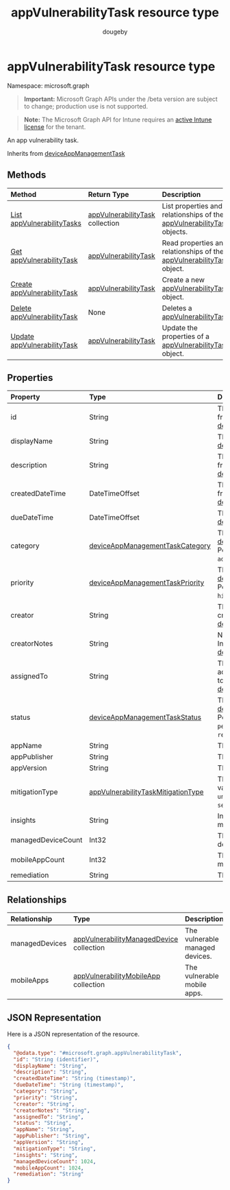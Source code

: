 ﻿---
title: "appVulnerabilityTask resource type"
description: "An app vulnerability task."
author: "dougeby"
localization_priority: Normal
ms.prod: "intune"
doc_type: resourcePageType
---

# appVulnerabilityTask resource type

Namespace: microsoft.graph

> **Important:** Microsoft Graph APIs under the /beta version are subject to change; production use is not supported.

> **Note:** The Microsoft Graph API for Intune requires an [active Intune license](https://go.microsoft.com/fwlink/?linkid=839381) for the tenant.

An app vulnerability task.

Inherits from [deviceAppManagementTask](../resources/intune-partnerintegration-deviceappmanagementtask.md)

## Methods

| Method                                                                                         | Return Type                                                                                       | Description                                                                                                                              |
| :--------------------------------------------------------------------------------------------- | :------------------------------------------------------------------------------------------------ | :--------------------------------------------------------------------------------------------------------------------------------------- |
| [List appVulnerabilityTasks](../api/intune-partnerintegration-appvulnerabilitytask-list.md)    | [appVulnerabilityTask](../resources/intune-partnerintegration-appvulnerabilitytask.md) collection | List properties and relationships of the [appVulnerabilityTask](../resources/intune-partnerintegration-appvulnerabilitytask.md) objects. |
| [Get appVulnerabilityTask](../api/intune-partnerintegration-appvulnerabilitytask-get.md)       | [appVulnerabilityTask](../resources/intune-partnerintegration-appvulnerabilitytask.md)            | Read properties and relationships of the [appVulnerabilityTask](../resources/intune-partnerintegration-appvulnerabilitytask.md) object.  |
| [Create appVulnerabilityTask](../api/intune-partnerintegration-appvulnerabilitytask-create.md) | [appVulnerabilityTask](../resources/intune-partnerintegration-appvulnerabilitytask.md)            | Create a new [appVulnerabilityTask](../resources/intune-partnerintegration-appvulnerabilitytask.md) object.                              |
| [Delete appVulnerabilityTask](../api/intune-partnerintegration-appvulnerabilitytask-delete.md) | None                                                                                              | Deletes a [appVulnerabilityTask](../resources/intune-partnerintegration-appvulnerabilitytask.md).                                        |
| [Update appVulnerabilityTask](../api/intune-partnerintegration-appvulnerabilitytask-update.md) | [appVulnerabilityTask](../resources/intune-partnerintegration-appvulnerabilitytask.md)            | Update the properties of a [appVulnerabilityTask](../resources/intune-partnerintegration-appvulnerabilitytask.md) object.                |

## Properties

| Property           | Type                                                                                                               | Description                                                                                                                                                                                            |
| :----------------- | :----------------------------------------------------------------------------------------------------------------- | :----------------------------------------------------------------------------------------------------------------------------------------------------------------------------------------------------- |
| id                 | String                                                                                                             | The entity key. Inherited from [deviceAppManagementTask](../resources/intune-partnerintegration-deviceappmanagementtask.md)                                                                            |
| displayName        | String                                                                                                             | The name. Inherited from [deviceAppManagementTask](../resources/intune-partnerintegration-deviceappmanagementtask.md)                                                                                  |
| description        | String                                                                                                             | The description. Inherited from [deviceAppManagementTask](../resources/intune-partnerintegration-deviceappmanagementtask.md)                                                                           |
| createdDateTime    | DateTimeOffset                                                                                                     | The created date. Inherited from [deviceAppManagementTask](../resources/intune-partnerintegration-deviceappmanagementtask.md)                                                                          |
| dueDateTime        | DateTimeOffset                                                                                                     | The due date. Inherited from [deviceAppManagementTask](../resources/intune-partnerintegration-deviceappmanagementtask.md)                                                                              |
| category           | [deviceAppManagementTaskCategory](../resources/intune-partnerintegration-deviceappmanagementtaskcategory.md)       | The category. Inherited from [deviceAppManagementTask](../resources/intune-partnerintegration-deviceappmanagementtask.md). Possible values are: `unknown`, `advancedThreatProtection`.                 |
| priority           | [deviceAppManagementTaskPriority](../resources/intune-partnerintegration-deviceappmanagementtaskpriority.md)       | The priority. Inherited from [deviceAppManagementTask](../resources/intune-partnerintegration-deviceappmanagementtask.md). Possible values are: `none`, `high`, `low`.                                 |
| creator            | String                                                                                                             | The email address of the creator. Inherited from [deviceAppManagementTask](../resources/intune-partnerintegration-deviceappmanagementtask.md)                                                          |
| creatorNotes       | String                                                                                                             | Notes from the creator. Inherited from [deviceAppManagementTask](../resources/intune-partnerintegration-deviceappmanagementtask.md)                                                                    |
| assignedTo         | String                                                                                                             | The name or email of the admin this task is assigned to. Inherited from [deviceAppManagementTask](../resources/intune-partnerintegration-deviceappmanagementtask.md)                                   |
| status             | [deviceAppManagementTaskStatus](../resources/intune-partnerintegration-deviceappmanagementtaskstatus.md)           | The status. Inherited from [deviceAppManagementTask](../resources/intune-partnerintegration-deviceappmanagementtask.md). Possible values are: `unknown`, `pending`, `active`, `completed`, `rejected`. |
| appName            | String                                                                                                             | The app name.                                                                                                                                                                                          |
| appPublisher       | String                                                                                                             | The app publisher.                                                                                                                                                                                     |
| appVersion         | String                                                                                                             | The app version.                                                                                                                                                                                       |
| mitigationType     | [appVulnerabilityTaskMitigationType](../resources/intune-partnerintegration-appvulnerabilitytaskmitigationtype.md) | The mitigation type. Possible values are: `unknown`, `update`, `uninstall`, `securityConfiguration`.                                                                                                   |
| insights           | String                                                                                                             | Information about the mitigation.                                                                                                                                                                      |
| managedDeviceCount | Int32                                                                                                              | The number of vulnerable devices.                                                                                                                                                                      |
| mobileAppCount     | Int32                                                                                                              | The number of vulnerable mobile apps.                                                                                                                                                                  |
| remediation        | String                                                                                                             | The remediation steps.                                                                                                                                                                                 |

## Relationships

| Relationship   | Type                                                                                                                | Description                     |
| :------------- | :------------------------------------------------------------------------------------------------------------------ | :------------------------------ |
| managedDevices | [appVulnerabilityManagedDevice](../resources/intune-partnerintegration-appvulnerabilitymanageddevice.md) collection | The vulnerable managed devices. |
| mobileApps     | [appVulnerabilityMobileApp](../resources/intune-partnerintegration-appvulnerabilitymobileapp.md) collection         | The vulnerable mobile apps.     |

## JSON Representation

Here is a JSON representation of the resource.

<!-- {
  "blockType": "resource",
  "keyProperty": "id",
  "@odata.type": "microsoft.graph.appVulnerabilityTask"
}
-->

```json
{
  "@odata.type": "#microsoft.graph.appVulnerabilityTask",
  "id": "String (identifier)",
  "displayName": "String",
  "description": "String",
  "createdDateTime": "String (timestamp)",
  "dueDateTime": "String (timestamp)",
  "category": "String",
  "priority": "String",
  "creator": "String",
  "creatorNotes": "String",
  "assignedTo": "String",
  "status": "String",
  "appName": "String",
  "appPublisher": "String",
  "appVersion": "String",
  "mitigationType": "String",
  "insights": "String",
  "managedDeviceCount": 1024,
  "mobileAppCount": 1024,
  "remediation": "String"
}
```
